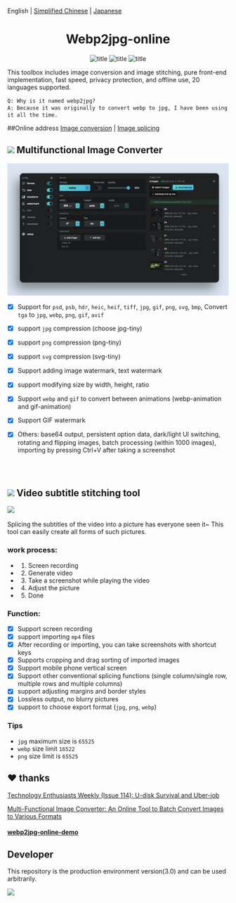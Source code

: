 English | [Simplified Chinese](./README_CN.md) | [Japanese](./README_JP.md)

<center>
<!-- <img width="300" src="./doc/images/3.png" /> -->
<h1>Webp2jpg-online</h1>
<!-- from shields.io/ -->

![title](https://cdn.jsdelivr.net/gh/renzhezhilu/webp2jpg-online/cdn/badges/01.svg)
![title](https://cdn.jsdelivr.net/gh/renzhezhilu/webp2jpg-online/cdn/badges/02.svg)
![title](https://cdn.jsdelivr.net/gh/renzhezhilu/webp2jpg-online/cdn/badges/03.svg)

</center>

This toolbox includes image conversion and image stitching, pure front-end implementation, fast speed, privacy protection, and offline use, 20 languages ​​supported.
    
    Q: Why is it named webp2jpg?
    A: Because it was originally to convert webp to jpg, I have been using it all the time.

<!-- <img width="300" src="https://api.star-history.com/svg?repos=renzhezhilu/webp2jpg-online&type=Date" /> -->

##Online address
[Image conversion](https://imagestool.com/webp2jpg-online/)
| [Image splicing](https://imagestool.com/webp2jpg-online/splicing.html)

<h2>
    <img width="20" src="./doc/images/1.png" />
    Multifunctional Image Converter
</h2>
<img width="600" src="./cdn/webp2jpg_v3_ui.jpg" />


- [x] Support for `psd`, `psb`, `hdr`, `heic`, `heif`, `tiff`, `jpg`, `gif`, `png`, `svg`, `bmp`, Convert `tga` to `jpg`, `webp`, `png`, `gif`, `avif`
- [x] support `jpg` compression (choose jpg-tiny)
- [x] support `png` compression (png-tiny)
- [x] support `svg` compression (svg-tiny)
- [x] Support adding image watermark, text watermark
- [x] support modifying size by width, height, ratio
- [x] Support `webp` and `gif` to convert between animations (webp-animation and gif-animation)
- [x] Support GIF watermark
- [x] Others: base64 output, persistent option data, dark/light UI switching, rotating and flipping images, batch processing (within 1000 images), importing by pressing Ctrl+V after taking a screenshot



<br/>
<br/>

<h2>
    <img width="20" src="./doc/images/2.png" />
    Video subtitle stitching tool
</h2>

<img width="600" src="./cdn/splicing/ui.jpg" />

Splicing the subtitles of the video into a picture has everyone seen it~ This tool can easily create all forms of such pictures.





### work process:

- 1. Screen recording
- 2. Generate video
- 3. Take a screenshot while playing the video
- 4. Adjust the picture
- 5. Done
  
### Function:


- [x] Support screen recording
- [x] support importing `mp4` files
- [x] After recording or importing, you can take screenshots with shortcut keys
- [x] Supports cropping and drag sorting of imported images
- [x] Support mobile phone vertical screen
- [x] Support other conventional splicing functions (single column/single row, multiple rows and multiple columns)
- [x] support adjusting margins and border styles
- [x] Lossless output, no blurry pictures
- [x] support to choose export format (`jpg`, `png`, `webp`)

### Tips
- `jpg` maximum size is `65525`
- `webp` size limit `16522`
- `png` size limit is `65525`

## ❤ thanks

[Technology Enthusiasts Weekly (Issue 114): U-disk Survival and Uber-job](http://www.ruanyifeng.com/blog/2020/07/weekly-issue-114.html)

[Multi-Functional Image Converter: An Online Tool to Batch Convert Images to Various Formats ](https://frontendfoc.us/issues/511)

#### [webp2jpg-online-demo](https://github.com/renzhezhilu/webp2jpg-online-demo)

## Developer
This repository is the production environment version(3.0) and can be used arbitrarily.

<img width="600" src="https://api.star-history.com/svg?repos=renzhezhilu/webp2jpg-online&type=Date" />
